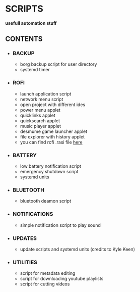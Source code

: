 # SCRIPTS 
#### usefull automation stuff 
##  CONTENTS
 - ### BACKUP
    - borg backup script for user directory
    - systemd timer
 - ### ROFI
    - launch application script
    - network menu script
    - open project with different ides
    - power menu applet
    - quicklinks applet
    - quicksearch applet
    - music player applet
    - desmume game launcher applet
    - file explorer with history applet
    - you can find rofi .rasi file [here](https://github.com/carnivuth/big-tux-setup/tree/main/.config/rofi) 
 - ### BATTERY
    - low battery notification script
    - emergency shutdown script
    - systemd units
 - ### BLUETOOTH
    - bluetooth deamon script
 - ### NOTIFICATIONS
    - simple notification script to play sound
 - ### UPDATES
    - update scripts and systemd units (credits to Kyle Keen)
 - ### UTILITIES 
    - script for metadata editing
    - script for downloading youtube playlists
    - script for cutting videos 
